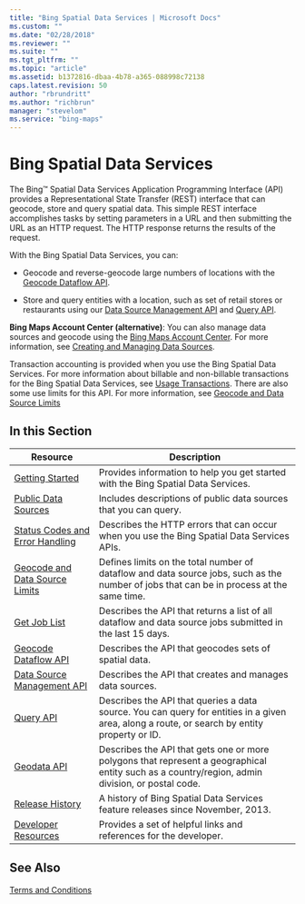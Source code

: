 ```yaml
---
title: "Bing Spatial Data Services | Microsoft Docs"
ms.custom: ""
ms.date: "02/28/2018"
ms.reviewer: ""
ms.suite: ""
ms.tgt_pltfrm: ""
ms.topic: "article"
ms.assetid: b1372816-dbaa-4b78-a365-088998c72138
caps.latest.revision: 50
author: "rbrundritt"
ms.author: "richbrun"
manager: "stevelom"
ms.service: "bing-maps"
---
```


# Bing Spatial Data Services

The Bing™ Spatial Data Services Application Programming Interface (API) provides a Representational State Transfer (REST) interface that can geocode, store and query spatial data. This simple REST interface accomplishes tasks by setting parameters in a URL and then submitting the URL as an HTTP request. The HTTP response returns the results of the request.  
  
 With the Bing Spatial Data Services, you can:  
  
- Geocode and reverse-geocode large numbers of locations with the [Geocode Dataflow API](geocode-dataflow-api/index.md).  
  
- Store and query entities with a location, such as set of retail stores or restaurants using our [Data Source Management API](data-source-management-api/index.md) and [Query API](query-api/index.md).  
  
 **Bing Maps Account Center (alternative)**:  You can also manage data sources and geocode using the [Bing Maps Account Center](https://www.bingmapsportal.com). For more information, see [Creating and Managing Data Sources](https://msdn.microsoft.com/library/hh698204.aspx).  
  
 Transaction accounting is provided when you use the Bing Spatial Data Services. For more information about billable and non-billable transactions for the Bing Spatial Data Services, see [Usage Transactions](https://msdn.microsoft.com/library/ff859477.aspx). There are also some use limits for this API. For more information, see [Geocode and Data Source Limits](../spatial-data-services/geocode-and-data-source-limits.md)  
  
## In this Section  
  
|Resource|Description|  
|--------|-----------|  
|[Getting Started](../spatial-data-services/getting-started-with-the-spatial-data-services.md)|Provides information to help you get started with the Bing Spatial Data Services.|
|[Public Data Sources](public-data-sources/index.md)|Includes descriptions of public data sources that you can query.|  
|[Status Codes and Error Handling](../spatial-data-services/status-codes-and-error-handling.md)|Describes the HTTP errors that can occur when you use the Bing Spatial Data Services APIs.|  
|[Geocode and Data Source Limits](../spatial-data-services/geocode-and-data-source-limits.md)|Defines limits on the total number of dataflow and data source jobs, such as the number of jobs that can be in process at the same time.|  
|[Get Job List](../spatial-data-services/get-job-list.md)|Describes the API that returns a list of all dataflow and data source jobs submitted in the last 15 days.|  
|[Geocode Dataflow API](geocode-dataflow-api/index.md)|Describes the API that geocodes sets of spatial data.|  
|[Data Source Management API](data-source-management-api/index.md)|Describes the API that creates and manages data sources.|  
|[Query API](query-api/index.md)|Describes the API that queries a data source. You can query for entities in a given area, along a route, or search by entity property or ID.|  
|[Geodata API](../spatial-data-services/geodata-api.md)|Describes the API that gets one or more polygons that represent a geographical entity such as a country/region, admin division, or postal code.|  
|[Release History](../spatial-data-services/release-history.md)|A history of Bing Spatial Data Services feature releases since November, 2013.|  
|[Developer Resources](../spatial-data-services/developer-resources.md)|Provides a set of helpful links and references for the developer.|  
  
## See Also

 [Terms and Conditions](https://www.microsoft.com/maps/product/terms.html)
